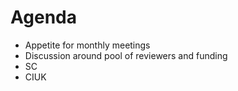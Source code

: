 # Agenda

* Appetite for monthly meetings
* Discussion around pool of reviewers and funding
* SC
* CIUK
